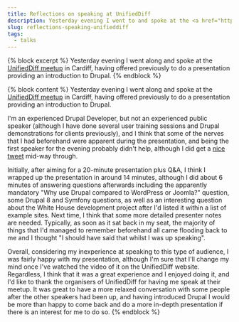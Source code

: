 ```yaml
---
title: Reflections on speaking at UnifiedDiff
description: Yesterday evening I went to and spoke at the <a href="http://www.unifieddiff.co.uk" title="UnifiedDiff">UnifiedDiff meetup</a> in Cardiff, having offered previously to do a presentation providing an introduction to Drupal.
slug: reflections-speaking-unifieddiff
tags:
  - talks
---
```

{% block excerpt %}
Yesterday evening I went along and spoke at the [UnifiedDiff meetup](http://www.unifieddiff.co.uk) in Cardiff, having offered previously to do a presentation providing an introduction to Drupal.
{% endblock %}

{% block content %}
Yesterday evening I went along and spoke at the [UnifiedDiff meetup](http://www.unifieddiff.co.uk) in Cardiff, having offered previously to do a presentation providing an introduction to Drupal.

I'm an experienced Drupal Developer, but not an experienced public speaker (although I have done several user training sessions and Drupal demonstrations for clients previously), and I think that some of the nerves that I had beforehand were apparent during the presentation, and being the first speaker for the evening probably didn't help, although I did get a [nice tweet](https://twitter.com/craigmarvelley/status/243418608720543745) mid-way through.

Initially, after aiming for a 20-minute presentation plus Q&A, I think I wrapped up the presentation in around 14 minutes, although I did about 6 minutes of answering questions afterwards including the apparently mandatory "Why use Drupal compared to WordPress or Joomla?" question, some Drupal 8 and Symfony questions, as well as an interesting question about the White House development project after I'd listed it within a list of example sites. Next time, I think that some more detailed presenter notes are needed. Typically, as soon as it sat back in my seat, the majority of things that I'd managed to remember beforehand all came flooding back to me and I thought "I should have said that whilst I was up speaking".

Overall, considering my inexperience at speaking to this type of audience, I was fairly happy with my presentation, although I'm sure that I'll change my mind once I've watched the video of it on the UnifiedDiff website. Regardless, I think that it was a great experience and I enjoyed doing it, and I'd like to thank the organisers of UnifiedDiff for having me speak at their meetup. It was great to have a more relaxed conversation with some people after the other speakers had been up, and having introduced Drupal I would be more than happy to come back and do a more in-depth presentation if there is an interest for me to do so.
{% endblock %}
